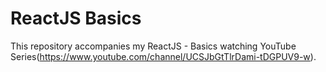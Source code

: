 # ReactJS Basics

This repository accompanies my ReactJS - Basics watching YouTube Series(https://www.youtube.com/channel/UCSJbGtTlrDami-tDGPUV9-w).

